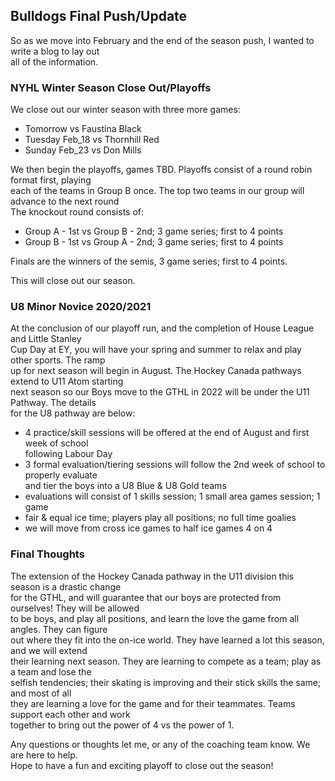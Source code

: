 ## Bulldogs Final Push/Update

So as we move into February and the end of the season push, I wanted to write a blog to lay out  
all of the information.

### NYHL Winter Season Close Out/Playoffs

We close out our winter season with three more games:
- Tomorrow vs Faustina Black
- Tuesday Feb_18 vs Thornhill Red
- Sunday Feb_23 vs Don Mills

We then begin the playoffs, games TBD. Playoffs consist of a round robin format first, playing  
each of the teams in Group B once. The top two teams in our group will advance to the next round  
The knockout round consists of:

- Group A - 1st vs Group B - 2nd; 3 game series; first to 4 points
- Group B - 1st vs Group A - 2nd; 3 game series; first to 4 points

Finals are the winners of the semis, 3 game series; first to 4 points.

This will close out our season.

### U8 Minor Novice 2020/2021

At the conclusion of our playoff run, and the completion of House League and Little Stanley  
Cup Day at EY, you will have your spring and summer to relax and play other sports. The ramp  
up for next season will begin in August. The Hockey Canada pathways extend to U11 Atom starting   
next season so our Boys move to the GTHL in 2022 will be under the U11 Pathway. The details  
for the U8 pathway are below:

- 4 practice/skill sessions will be offered at the end of August and first week of school  
following Labour Day
- 3 formal evaluation/tiering sessions will follow the 2nd week of school to properly evaluate  
and tier the boys into a U8 Blue & U8 Gold teams
- evaluations will consist of 1 skills session; 1 small area games session; 1 game
- fair & equal ice time; players play all positions; no full time goalies
- we will move from cross ice games to half ice games 4 on 4

### Final Thoughts

The extension of the Hockey Canada pathway in the U11 division this season is a drastic change  
for the GTHL, and will guarantee that our boys are protected from ourselves! They will be allowed  
to be boys, and play all positions, and learn the love the game from all angles. They can figure  
out where they fit into the on-ice world. They have learned a lot this season, and we will extend  
their learning next season. They are learning to compete as a team; play as a team and lose the  
selfish tendencies; their skating is improving and their stick skills the same; and most of all  
they are learning a love for the game and for their teammates. Teams support each other and work  
together to bring out the power of 4 vs the power of 1.

Any questions or thoughts let me, or any of the coaching team know. We are here to help.  
Hope to have a fun and exciting playoff to close out the season!
